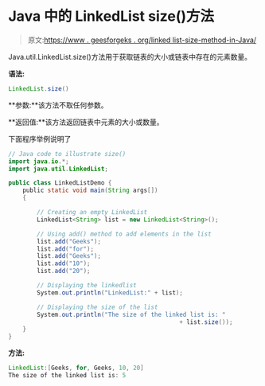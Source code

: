 # Java 中的 LinkedList size()方法

> 原文:[https://www . geesforgeks . org/linked list-size-method-in-Java/](https://www.geeksforgeeks.org/linkedlist-size-method-in-java/)

Java.util.LinkedList.size()方法用于获取链表的大小或链表中存在的元素数量。

**语法:**

```java
LinkedList.size()

```

**参数:**该方法不取任何参数。

**返回值:**该方法返回链表中元素的大小或数量。

下面程序举例说明了

```java
// Java code to illustrate size()
import java.io.*;
import java.util.LinkedList;

public class LinkedListDemo {
    public static void main(String args[])
    {

        // Creating an empty LinkedList
        LinkedList<String> list = new LinkedList<String>();

        // Using add() method to add elements in the list
        list.add("Geeks");
        list.add("for");
        list.add("Geeks");
        list.add("10");
        list.add("20");

        // Displaying the linkedlist
        System.out.println("LinkedList:" + list);

        // Displaying the size of the list
        System.out.println("The size of the linked list is: " 
                                                + list.size());
    }
}
```

**方法:**

```java
LinkedList:[Geeks, for, Geeks, 10, 20]
The size of the linked list is: 5

```